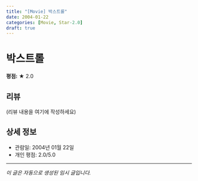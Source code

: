 ```yaml
---
title: "[Movie] 박스트롤"
date: 2004-01-22
categories: [Movie, Star-2.0]
draft: true
---
```


# 박스트롤

**평점:** ★ 2.0

## 리뷰

(리뷰 내용을 여기에 작성하세요)

## 상세 정보

- 관람일: 2004년 01월 22일
- 개인 평점: 2.0/5.0

---

*이 글은 자동으로 생성된 임시 글입니다.*
